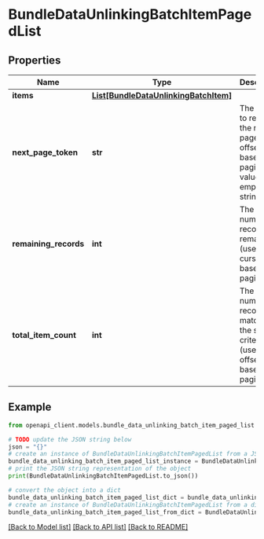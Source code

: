 # BundleDataUnlinkingBatchItemPagedList


## Properties

Name | Type | Description | Notes
------------ | ------------- | ------------- | -------------
**items** | [**List[BundleDataUnlinkingBatchItem]**](BundleDataUnlinkingBatchItem.md) |  | 
**next_page_token** | **str** | The cursor to request the next page. For offset-based paging the value is an empty string. | [optional] 
**remaining_records** | **int** | The number of records remaining (used in cursor based pagination) | [optional] 
**total_item_count** | **int** | The total number of records matching the search criteria (used in offset based pagination) | [optional] 

## Example

```python
from openapi_client.models.bundle_data_unlinking_batch_item_paged_list import BundleDataUnlinkingBatchItemPagedList

# TODO update the JSON string below
json = "{}"
# create an instance of BundleDataUnlinkingBatchItemPagedList from a JSON string
bundle_data_unlinking_batch_item_paged_list_instance = BundleDataUnlinkingBatchItemPagedList.from_json(json)
# print the JSON string representation of the object
print(BundleDataUnlinkingBatchItemPagedList.to_json())

# convert the object into a dict
bundle_data_unlinking_batch_item_paged_list_dict = bundle_data_unlinking_batch_item_paged_list_instance.to_dict()
# create an instance of BundleDataUnlinkingBatchItemPagedList from a dict
bundle_data_unlinking_batch_item_paged_list_from_dict = BundleDataUnlinkingBatchItemPagedList.from_dict(bundle_data_unlinking_batch_item_paged_list_dict)
```
[[Back to Model list]](../README.md#documentation-for-models) [[Back to API list]](../README.md#documentation-for-api-endpoints) [[Back to README]](../README.md)


